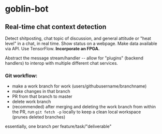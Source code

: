 # goblin-bot
## Real-time chat context detection

Detect shitposting, chat topic of discussion, and general attitude or "heat
level" in a chat, in real time. Show status on a webpage. Make data available 
via API. Use TensorFlow. **Incorporate an FPGA.**

Abstract the message stream/handler -- allow for "plugins" (backend handlers) to
interop with multiple different chat services.

### Git workflow:
- make a work branch for work (users/githubusername/branchname)
- make changes in that branch
- PR from that branch to master
- delete work branch
- (recommended) after merging and deleting the work branch from within the PR, 
run `git fetch -p` locally to keep a clean local workspace (prunes deleted 
branches)

essentially, one branch per feature/task/"deliverable"